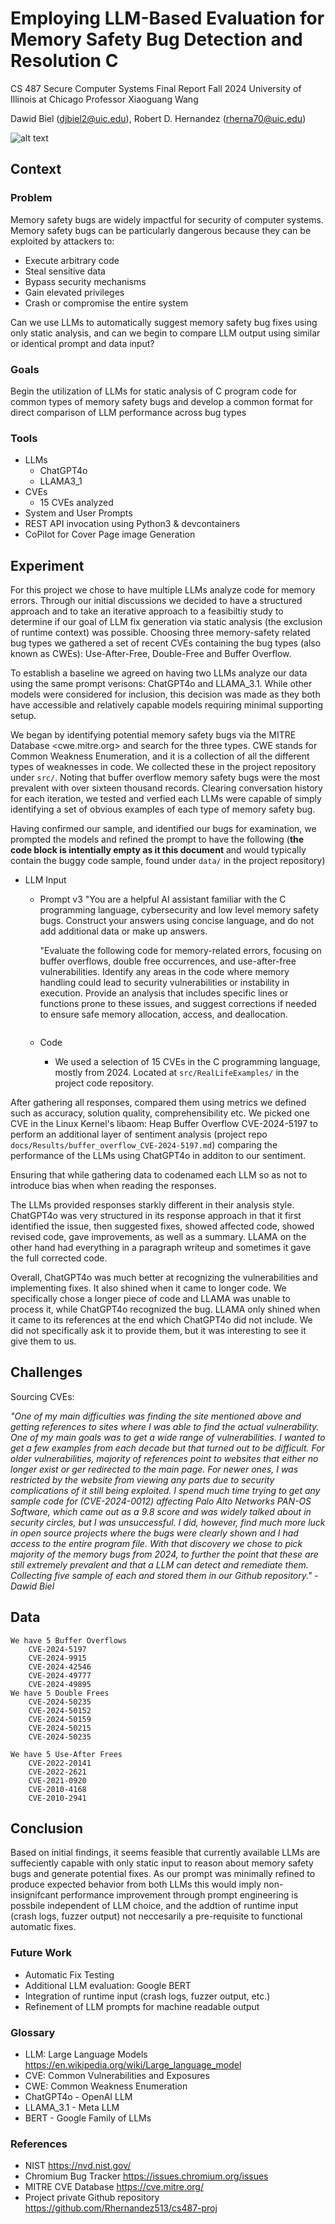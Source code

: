 
# Employing LLM-Based Evaluation for Memory Safety Bug Detection and Resolution C

CS 487 Secure Computer Systems
Final Report Fall 2024
University of Illinois at Chicago
Professor Xiaoguang Wang

Dawid Biel (<djbiel2@uic.edu>), Robert D. Hernandez (<rherna70@uic.edu>)

![alt text](images/memory_safety_bug.jpeg)
## Context

### Problem
Memory safety bugs are widely impactful for security of computer systems. Memory safety bugs can be particularly dangerous because they can be exploited by attackers to:
- Execute arbitrary code
- Steal sensitive data
- Bypass security mechanisms
- Gain elevated privileges
- Crash or compromise the entire system

Can we use LLMs to automatically suggest memory safety bug fixes using only static analysis, and can we begin to compare LLM output using similar or identical prompt and data input? 

### Goals
Begin the utilization of LLMs for static analysis of C program code for common types of memory safety bugs and develop a common format for direct comparison of LLM performance across bug types

### Tools
- LLMs
    - ChatGPT4o
    - LLAMA3_1
- CVEs
    - 15 CVEs analyzed
- System and User Prompts
- REST API invocation using Python3 & devcontainers
- CoPilot for Cover Page image Generation

## Experiment

For this project we chose to have multiple LLMs analyze code for memory errors.  Through our initial discussions we decided to have a structured approach and to take an iterative approach to a feasibiltiy study to determine if our goal of LLM fix generation via static analysis (the exclusion of runtime context) was possible. Choosing three memory-safety related bug types we gathered a set of recent CVEs containing the bug types (also known as CWEs): Use-After-Free, Double-Free and Buffer Overflow.

To establish a baseline we agreed on having two LLMs analyze our data using the same prompt verisons: ChatGPT4o and LLAMA_3.1. While other models were considered for inclusion, this decision was made as they both have accessible and relatively capable models requiring minimal supporting setup.

We began by identifying potential memory safety bugs via the MITRE Database <cwe.mitre.org> and search for the three types.
CWE stands for Common Weakness Enumeration, and it is a collection of all the different types of weaknesses in code.  We collected these in the project repository under `src/`.  Noting that buffer overflow memory safety bugs were the most prevalent with over sixteen thousand records.
Clearing conversation history for each iteration, we tested and verfied each LLMs were capable of simply identifying a set of obvious examples of each type of memory safety bug.

Having confirmed our sample, and identified our bugs for examination, we prompted the models and refined the prompt to have the following (**the code block is intentially empty as it this document** and would typically contain the buggy code sample, found under `data/` in the project repository)


- LLM Input
    - Prompt v3
        "You are a helpful AI assistant familiar with the C programming language, cybersecurity and low level memory safety bugs.  Construct your answers using concise language, and do not add additional data or make up answers.

        "Evaluate the following code for memory-related errors, focusing on buffer overflows, double free occurrences, and use-after-free vulnerabilities. Identify any areas in the code where memory handling could lead to security vulnerabilities or instability in execution. Provide an analysis that includes specific lines or functions prone to these issues, and suggest corrections if needed to ensure safe memory allocation, access, and deallocation.

        ```
        ```

    - Code
      - We used a selection of 15 CVEs in the C programming language, mostly from 2024.  Located at `src/RealLifeExamples/` in the project code repository.

After gathering all responses, compared them using metrics we defined such as accuracy, solution quality, comprehensibility etc.  We picked one CVE in the Linux Kernel's libaom: Heap Buffer Overflow CVE-2024-5197 to perform an additional layer of sentiment analysis (project repo `docs/Results/buffer_overflow_CVE-2024-5197.md`) comparing the performance of the LLMs using ChatGPT4o in additon to our sentiment.

Ensuring that while gathering data to codenamed each LLM so as not to introduce bias when when reading the responses.

The LLMs provided responses starkly different in their analysis style. ChatGPT4o was very structured in its response approach in that it first identified the issue, then suggested fixes, showed affected code, showed revised code, gave improvements, as well as a summary. LLAMA on the other hand had everything in a paragraph writeup and sometimes it gave the full corrected code. 

Overall, ChatGPT4o was much better at recognizing the vulnerabilities and implementing fixes. It also shined when it came to longer code. We specifically chose a longer piece of code and LLAMA was unable to process it, while ChatGPT4o recognized the bug. LLAMA only shined when it came to its references at the end which ChatGPT4o did not include. We did not specifically ask it to provide them, but it was interesting to see it give them to us. 


## Challenges

Sourcing CVEs:

*"One of my main difficulties was finding the site mentioned above and getting references to sites where I was able to find the actual vulnerability. One of my main goals was to get a wide range of vulnerabilities. I wanted to get a few examples from each decade but that turned out to be difficult. For older vulnerabilities, majority of references point to websites that either no longer exist or ger redirected to the main page.  For newer ones, I was restricted by the website from viewing any parts due to security complications of it still being exploited. I spend much time trying to get any sample code for (CVE-2024-0012) affecting Palo Alto Networks PAN-OS Software, which came out as a 9.8 score and was widely talked about in security circles, but I was unsuccessful. I did, however, find much more luck in open source projects where the bugs were clearly shown and I had access to the entire program file.  With that discovery we chose to pick majority of the memory bugs from 2024, to further the point that these are still extremely prevalent and that a LLM can detect and remediate them. Collecting five sample of each and stored them in our Github repository." - Dawid Biel*

## Data
    We have 5 Buffer Overflows
        CVE-2024-5197
        CVE-2024-9915
        CVE-2024-42546
        CVE-2024-49777
        CVE-2024-49895
    We have 5 Double Frees
        CVE-2024-50235
        CVE-2024-50152
        CVE-2024-50159
        CVE-2024-50215
        CVE-2024-50235

    We have 5 Use-After Frees
        CVE-2022-20141
        CVE-2022-2621
        CVE-2021-0920
        CVE-2010-4168
        CVE-2010-2941

## Conclusion
Based on initial findings, it seems feasible that currently available LLMs are suffeciently capable with only static input to reason about memory safety bugs and generate potential fixes.  As our prompt was minimally refined to produce expected behavior from both LLMs this would imply non-insignifcant performance improvement through prompt engineering is possbile independent of LLM choice, and the addtion of runtime input (crash logs, fuzzer output) not neccesarily a pre-requisite to functional automatic fixes.

### Future Work
- Automatic Fix Testing
- Additional LLM evaluation: Google BERT
- Integration of runtime input (crash logs, fuzzer output, etc.)
- Refinement of LLM prompts for machine readable output


### Glossary
- LLM: Large Language Models <https://en.wikipedia.org/wiki/Large_language_model>
- CVE: Common Vulnerabilities and Exposures
- CWE: Common Weakness Enumeration
- ChatGPT4o - OpenAI LLM
- LLAMA_3.1 - Meta LLM
- BERT - Google Family of LLMs

### References
- NIST <https://nvd.nist.gov/>
- Chromium Bug Tracker <https://issues.chromium.org/issues>
- MITRE CVE Database <https://cve.mitre.org/>
- Project private Github repository <https://github.com/Rhernandez513/cs487-proj>
